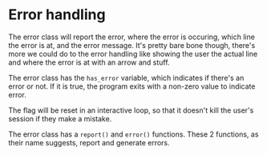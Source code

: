 # Error handling

The error class will report the error, where the error is occuring, which line the error is at, and the error message. It's pretty bare bone though, there's more we could do to the error handling like showing the user the actual line and where the error is at with an arrow and stuff.

The error class has the `has_error` variable, which indicates if there's an error or not. If it is true, the program exits with a non-zero value to indicate error.

The flag will be reset in an interactive loop, so that it doesn't kill the user's session if they make a mistake.

The error class has a `report()` and `error()` functions. These 2 functions, as their name suggests, report and generate errors.
